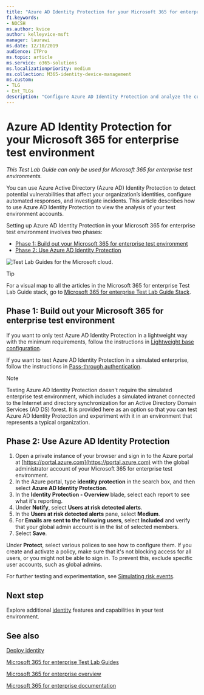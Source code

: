 ```yaml
---
title: "Azure AD Identity Protection for your Microsoft 365 for enterprise test environment"
f1.keywords:
- NOCSH
ms.author: kvice
author: kelleyvice-msft
manager: laurawi
ms.date: 12/10/2019
audience: ITPro
ms.topic: article
ms.service: o365-solutions
ms.localizationpriority: medium
ms.collection: M365-identity-device-management
ms.custom: 
- TLG
- Ent_TLGs
description: "Configure Azure AD Identity Protection and analyze the current accounts in your Microsoft 365 for enterprise test environment."
---
```


# Azure AD Identity Protection for your Microsoft 365 for enterprise test environment

*This Test Lab Guide can only be used for Microsoft 365 for enterprise test environments.*

You can use Azure Active Directory (Azure AD) Identity Protection to detect potential vulnerabilities that affect your organization’s identities, configure automated responses, and investigate incidents. This article describes how to use Azure AD Identity Protection to view the analysis of your test environment accounts.

Setting up Azure AD Identity Protection in your Microsoft 365 for enterprise test environment involves two phases:

- [Phase 1: Build out your Microsoft 365 for enterprise test environment](#phase-1-build-out-your-microsoft-365-for-enterprise-test-environment)
- [Phase 2: Use Azure AD Identity Protection](#phase-2-use-azure-ad-identity-protection)

![Test Lab Guides for the Microsoft cloud.](../media/m365-enterprise-test-lab-guides/cloud-tlg-icon.png) 
    
> [!TIP]
> For a visual map to all the articles in the Microsoft 365 for enterprise Test Lab Guide stack, go to [Microsoft 365 for enterprise Test Lab Guide Stack](../downloads/Microsoft365EnterpriseTLGStack.pdf).
  
## Phase 1: Build out your Microsoft 365 for enterprise test environment

If you want to only test Azure AD Identity Protection in a lightweight way with the minimum requirements, follow the instructions in [Lightweight base configuration](lightweight-base-configuration-microsoft-365-enterprise.md).
  
If you want to test Azure AD Identity Protection in a simulated enterprise, follow the instructions in [Pass-through authentication](pass-through-auth-m365-ent-test-environment.md).
  
> [!NOTE]
> Testing Azure AD Identity Protection doesn't require the simulated enterprise test environment, which includes a simulated intranet connected to the Internet and directory synchronization for an Active Directory Domain Services (AD DS) forest. It is provided here as an option so that you can test Azure AD Identity Protection and experiment with it in an environment that represents a typical organization.
  
## Phase 2: Use Azure AD Identity Protection

1. Open a private instance of your browser and sign in to the Azure portal at [https://portal.azure.com](https://portal.azure.com) with the global administrator account of your Microsoft 365 for enterprise test environment.
2. In the Azure portal, type **identity protection** in the search box, and then select **Azure AD Identity Protection**.
3. In the **Identity Protection - Overview** blade, select each report to see what it's reporting.
4. Under **Notify**, select **Users at risk detected alerts**.
5. In the **Users at risk detected alerts** pane, select **Medium**.
6. For **Emails are sent to the following users**, select **Included** and verify that your global admin account is in the list of selected members.
7. Select **Save**.

Under **Protect**, select various polices to see how to configure them. If you create and activate a policy, make sure that it's not blocking access for all users, or you might not be able to sign in. To prevent this, exclude specific user accounts, such as global admins.

For further testing and experimentation, see [Simulating risk events](/azure/active-directory/active-directory-identityprotection-playbook).

## Next step

Explore additional [identity](m365-enterprise-test-lab-guides.md#identity) features and capabilities in your test environment.

## See also

[Deploy identity](deploy-identity-solution-overview.md)

[Microsoft 365 for enterprise Test Lab Guides](m365-enterprise-test-lab-guides.md)

[Microsoft 365 for enterprise overview](microsoft-365-overview.md)

[Microsoft 365 for enterprise documentation](/microsoft-365-enterprise/)